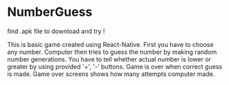 # NumberGuess
find .apk file to download and try !

This is basic game created using React-Native. 
First you have to choose any number. 
Computer then tries to guess the number by making random number generations. 
You have to tell whether actual number is lower or greater by using provided '+', '-' buttons. 
Game is over when correct guess is made. 
Game over screens shows how many attempts computer made.
